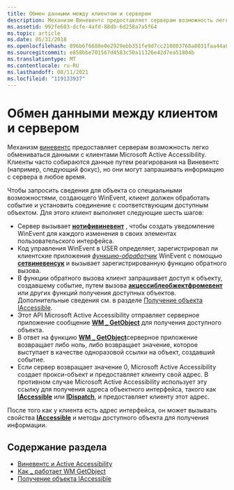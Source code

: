 ```yaml
---
title: Обмен данными между клиентом и сервером
description: Механизм Виневентс предоставляет серверам возможность легко обмениваться данными с клиентами Microsoft Active Accessibility.
ms.assetid: 992fe603-dcfe-4afd-88db-6d258a7a5f64
ms.topic: article
ms.date: 05/31/2018
ms.openlocfilehash: 896b6f6688e0e2929ebb351fe9d7cc210803768a8031faa44a8aca8127b12002
ms.sourcegitcommit: e858bbe701567d4583c50a11326e42d7ea51804b
ms.translationtype: MT
ms.contentlocale: ru-RU
ms.lasthandoff: 08/11/2021
ms.locfileid: "119133937"
---
```

# <a name="clientserver-communication"></a>Обмен данными между клиентом и сервером

Механизм [виневентс](winevents-overview.md) предоставляет серверам возможность легко обмениваться данными с клиентами Microsoft Active Accessibility. Клиенты часто собираются данные путем реагирования на Виневентс (например, следующий фокус), но они могут запрашивать информацию с сервера в любое время.

Чтобы запросить сведения для объекта со специальными возможностями, создающего WinEvent, клиент должен обработать событие и установить соединение с соответствующим доступным объектом. Для этого клиент выполняет следующие шесть шагов:

-   Сервер вызывает [**нотифивиневент**](/windows/desktop/api/Winuser/nf-winuser-notifywinevent) , чтобы создать уведомление WinEvent для каждого изменения в своих элементах пользовательского интерфейса.
-   Код управления WinEvent в USER определяет, зарегистрировал ли клиентские приложения [*функцию-обработчик*](/windows/desktop/api/Winuser/nc-winuser-wineventproc) WinEvent с помощью [**сетвиневенсук**](/windows/desktop/api/Winuser/nf-winuser-setwineventhook) и вызывает зарегистрированную функцию обратного вызова.
-   В функции обратного вызова клиент запрашивает доступ к объекту, создавшему событие, путем вызова [**акцессиблеобжектфромевент**](/windows/desktop/api/Oleacc/nf-oleacc-accessibleobjectfromevent) или других функций получения доступных объектов. Дополнительные сведения см. в разделе [Получение объекта IAccessible](retrieving-an-iaccessible-object.md).
-   Этот API Microsoft Active Accessibility отправляет серверное приложение сообщение [**WM \_ GetObject**](wm-getobject.md) для получения доступного объекта.
-   В ответ на функцию [**WM \_ GetObject**](wm-getobject.md)серверное приложение возвращает либо ноль, либо возвращает значение, которое выступает в качестве одноразовой ссылки на объект, создавший событие.
-   Если сервер возвращает значение 0, Microsoft Active Accessibility создает прокси-объект и предоставляет клиенту свой адрес. В противном случае Microsoft Active Accessibility использует эту ссылку для получения адреса объектного интерфейса, такого как [**IAccessible**](/windows/desktop/api/oleacc/nn-oleacc-iaccessible) или [**IDispatch**](idispatch-interface.md), и предоставляет клиенту этот адрес.

После того как у клиента есть адрес интерфейса, он может вызывать свойства [**IAccessible**](/windows/desktop/api/oleacc/nn-oleacc-iaccessible) и методы доступного объекта для получения информации.

## <a name="in-this-section"></a>Содержание раздела

-   [Виневентс и Active Accessibility](winevents-overview.md)
-   [Как \_ работает WM GetObject](how-wm-getobject-works.md)
-   [Получение объекта IAccessible](retrieving-an-iaccessible-object.md)

 

 




